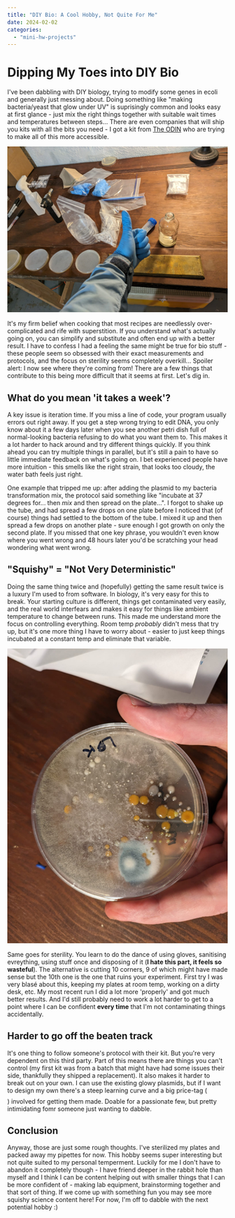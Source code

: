 ```yaml
---
title: "DIY Bio: A Cool Hobby, Not Quite For Me"
date: 2024-02-02
categories: 
  - "mini-hw-projects"
---
```


# Dipping My Toes into DIY Bio

I've been dabbling with DIY biology, trying to modify some genes in ecoli and generally just messing about. Doing something like "making bacteria/yeast that glow under UV" is suprisingly common and looks easy at first glance - just mix the right things together with suitable wait times and temperatures between steps... There are even companies that will ship you kits with all the bits you need - I got a kit from [The ODIN](https://www.the-odin.com/) who are trying to make all of this more accessible.

![Laying out the bits needed for my first experiment](images/bio1.jpeg)

It's my firm belief when cooking that most recipes are needlessly over-complicated and rife with superstition. If you understand what's actually going on, you can simplify and substitute and often end up with a better result. I have to confess I had a feeling the same might be true for bio stuff - these people seem so obsessed with their exact measurements and protocols, and the focus on sterility seems completely overkill... Spoiler alert: I now see where they're coming from! There are a few things that contribute to this being more difficult that it seems at first. Let's dig in.

## What do you mean 'it takes a week'?

A key issue is iteration time. If you miss a line of code, your program usually errors out right away. If you get a step wrong trying to edit DNA, you only know about it a few days later when you see another petri dish full of normal-looking bacteria refusing to do what you want them to. This makes it a lot harder to hack around and try different things quickly. If you think ahead you can try multiple things in parallel, but it's still a pain to have so little immediate feedback on what's going on. I bet experienced people have more intuition - this smells like the right strain, that looks too cloudy, the water bath feels just right.

One example that tripped me up: after adding the plasmid to my bacteria transformation mix, the protocol said something like "incubate at 37 degrees for... then *mix* and then spread on the plate...". I forgot to shake up the tube, and had spread a few drops on one plate before I noticed that (of course) things had settled to the bottom of the tube. I mixed it up and then spread a few drops on another plate - sure enough I got growth on only the second plate. If you missed that one key phrase, you wouldn't even know where you went wrong and 48 hours later you'd be scratching your head wondering what went wrong.

## "Squishy" = "Not Very Deterministic"

Doing the same thing twice and (hopefully) getting the same result twice is a luxury I'm used to from software. In biology, it's very easy for this to break. Your starting culture is different, things get contaminated very easily, and the real world interfears and makes it easy for things like ambient temperature to change between runs. This made me understand more the focus on controlling everything. Room temp *probably* didn't mess that try up, but it's one more thing I have to worry about - easier to just keep things incubated at a constant temp and eliminate that variable.

![A plate gone wrong](images/bio2.jpeg)

Same goes for sterility. You learn to do the dance of using gloves, sanitising evreything, using stuff once and disposing of it (**I hate this part, it feels so wasteful**). The alternative is cutting 10 corners, 9 of which might have made sense but the 10th one is the one that ruins your experiment. First try I was very blasé about this, keeping my plates at room temp, working on a dirty desk, etc. My most recent run I did a lot more 'properly' and got much better results. And I'd still probably need to work a lot harder to get to a point where I can be confident **every time** that I'm not contaminating things accidentally.

## Harder to go off the beaten track

It's one thing to follow someone's protocol with their kit. But you're very dependent on this third party. Part of this means there are things you can't control (my first kit was from a batch that might have had some issues their side, thankfully they shipped a replacement). It also makes it harder to break out on your own. I can use the existing glowy plasmids, but if I want to design my own there's a steep learning curve and a big price-tag ($$$$) involved for getting them made. Doable for a passionate few, but pretty intimidating fomr someone just wanting to dabble. 

## Conclusion

Anyway, those are just some rough thoughts. I've sterilized my plates and packed away my pipettes for now. This hobby seems super interesting but not quite suited to my personal temperment. Luckily for me I don't have to abandon it completely though - I have  friend deeper in the rabbit hole than myself and I think I can be content helping out with smaller things that I can be more confident of - making lab equipment, brainstorming together and that sort of thing. If we come up with something fun you may see more squishy science content here! For now, I'm off to dabble with the next potential hobby :)